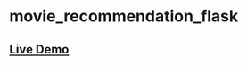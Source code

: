 # movie_recommendation_flask
## <a href="https://movies-recommendation-5hiv.onrender.com"> Live Demo </a>
